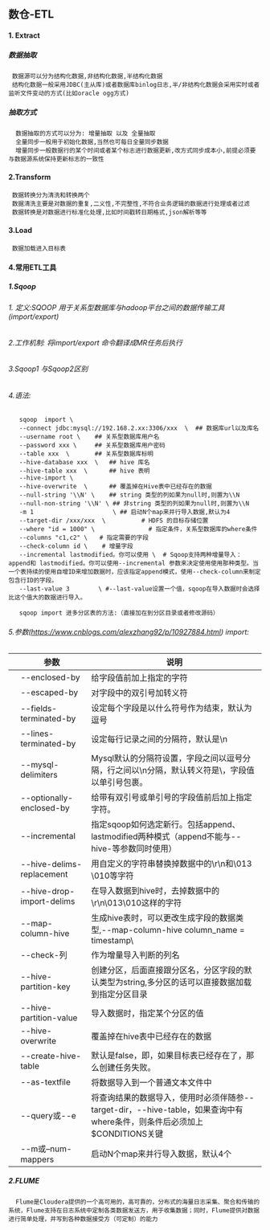 ## 数仓-ETL
#### 1. Extract
##### 数据抽取 
     数据源可以分为结构化数据,非结构化数据,半结构化数据
     结构化数据一般采用JDBC(主从库)或者数据库binlog日志,半/非结构化数据会采用实时或者监听文件变动的方式(比如oracle ogg方式)
##### 抽取方式
      数据抽取的方式可以分为: 增量抽取 以及 全量抽取
      全量同步一般用于初始化数据,当然也可每日全量同步数据
      增量同步一般数据行的某个时间或者某个标志进行数据更新,改方式同步成本小,前提必须要与数据源系统保持更新标志的一致性
#### 2.Transform 
     数据转换分为清洗和转换两个
     数据清洗主要是对数据的重复,二义性,不完整性,不符合业务逻辑的数据进行处理或者过滤
     数据转换是对数据进行标准化处理,比如时间戳转日期格式,json解析等等

#### 3.Load
     数据加载进入目标表
    
#### 4.常用ETL工具
##### 1.Sqoop
###### 1. 定义:SQOOP 用于关系型数据库与hadoop平台之间的数据传输工具(import/export)
###### 2.工作机制: 将import/export 命令翻译成MR任务后执行
###### 3.Sqoop1 与Sqoop2区别
###### 4.语法: 
       sqoop  import \
       --connect jdbc:mysql://192.168.2.xx:3306/xxx  \  ## 数据库url以及库名
       --username root \    ## 关系型数据库用户名
       --password xxx \     ## 关系型数据库用户密码
       --table xxx  \       ## 关系型数据库标明
       --hive-database xxx  \   ## hive 库名
       --hive-table xxx  \      ## hive 表明
       --hive-import \       
       --hive-overwrite  \      ## 覆盖掉在Hive表中已经存在的数据
       --null-string '\\N' \    ## string 类型的列如果为null时,则置为\\N
       --null-non-string '\\N' \ ## 非string 类型的列如果为null时,则置为\\N
       -m 1                      \ ## 启动N个map来并行导入数据,默认为4
       --target-dir /xxx/xxx  \　　　　　　# HDFS 的目标存储位置
       --where "id = 1000" \　　　　　　　　　# 指定条件，关系型数据库的where条件
       --columns "c1,c2" \　　# 指定需要的字段
       --check-column id \    # 增量字段
       --incremental lastmodified。你可以使用 \  # Sqoop支持两种增量导入：append和 lastmodified。你可以使用--incremental 参数来决定使用使用那种类型。当一个表持续的使用自增ID来增加数据时，应该指定append模式，使用--check-column来制定包含行ID的字段。
       --last-value 3        \ #--last-value设置一个值，sqoop在导入数据时会选择比这个值大的数据进行导入。

       sqoop import 进多分区表的方法:（直接加在到分区目录或者修改源码）

###### 5.参数(https://www.cnblogs.com/alexzhang92/p/10927884.html) import:
|      | 参数  | 说明  |
|  ----  | ---- | ----  |
|   | --enclosed-by <char> | 给字段值前加上指定的字符 |
|   | --escaped-by <char> | 对字段中的双引号加转义符 |
|   | --fields-terminated-by <char> | 设定每个字段是以什么符号作为结束，默认为逗号 |
|   | --lines-terminated-by <char> | 设定每行记录之间的分隔符，默认是\n |
|   | --mysql-delimiters | Mysql默认的分隔符设置，字段之间以逗号分隔，行之间以\n分隔，默认转义符是\，字段值以单引号包裹。 |
|   | --optionally-enclosed-by <char> | 给带有双引号或单引号的字段值前后加上指定字符。 |
|   | --incremental <mode> | 指定sqoop如何选定新行。包括append、lastmodified两种模式（append不能与--hive-等参数同时使用） |
|   | --hive-delims-replacement <arg> | 用自定义的字符串替换掉数据中的\r\n和\013 \010等字符 |
|   | --hive-drop-import-delims | 在导入数据到hive时，去掉数据中的\r\n\013\010这样的字符 |
|   | --map-column-hive <arg> | 生成hive表时，可以更改生成字段的数据类型,--map-column-hive column_name = timestamp\ |
|   | --check-列 <char>| 作为增量导入判断的列名 |
|   | --hive-partition-key <KEY> | 创建分区，后面直接跟分区名，分区字段的默认类型为string,多分区的话可以直接数据加载到指定分区目录 |
|   | --hive-partition-value <v> | 导入数据时，指定某个分区的值 |
|   | --hive-overwrite | 覆盖掉在hive表中已经存在的数据 |
|   | --create-hive-table | 默认是false，即，如果目标表已经存在了，那么创建任务失败。 |
|   | --as-textfile | 将数据导入到一个普通文本文件中 |
|   | --query或--e <statement> | 将查询结果的数据导入，使用时必须伴随参--target-dir，--hive-table，如果查询中有where条件，则条件后必须加上$CONDITIONS关键 |
|   | --m或–num-mappers | 启动N个map来并行导入数据，默认4个 |
       
##### 2.FLUME
      Flume是Cloudera提供的一个高可用的，高可靠的，分布式的海量日志采集、聚合和传输的系统，Flume支持在日志系统中定制各类数据发送方，用于收集数据；同时，Flume提供对数据进行简单处理，并写到各种数据接受方（可定制）的能力